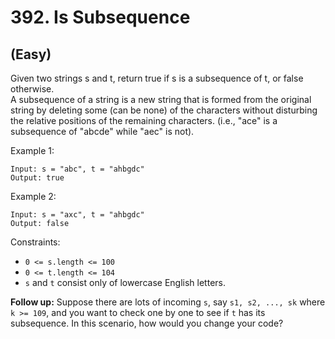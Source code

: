 # 392. Is Subsequence
## (Easy)

Given two strings s and t, return true if s is a subsequence of t, or false otherwise.
<br>
A subsequence of a string is a new string that is formed from the original string by deleting some (can be none) of the characters without disturbing the relative positions of the remaining characters. 
(i.e., "ace" is a subsequence of "abcde" while "aec" is not).
<br>
 

Example 1:

```
Input: s = "abc", t = "ahbgdc"
Output: true
```

Example 2:

```
Input: s = "axc", t = "ahbgdc"
Output: false
```

Constraints:

- `0 <= s.length <= 100`
- `0 <= t.length <= 104`
- `s` and `t` consist only of lowercase English letters.
 

**Follow up:** Suppose there are lots of incoming `s`, say `s1, s2, ..., sk` where `k >= 109`, and you want to check one by one to see if `t` has its subsequence. In this scenario, how would you change your code?